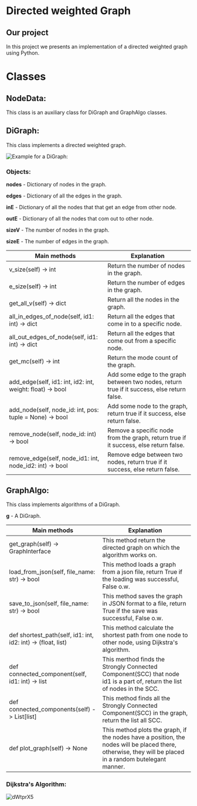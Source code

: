 # Directed weighted Graph

## Our project
In this project we presents an implementation of a directed weighted graph using Python.

# Classes

## NodeData:

This class is an auxiliary class for DiGraph and GraphAlgo classes.

## DiGraph:
This class implements a directed weighted graph.


![Example for a DiGraph:](https://ucarecdn.com/d624d487-da51-42ad-a520-cc3fb8f253bd/)

### Objects:
**nodes** - Dictionary of nodes in the graph.

**edges** - Dictionary of all the edges in the graph.

**inE** - Dictionary of all the nodes that that get an edge from other node.

**outE** - Dictionary of all the nodes that com out to other node.

**sizeV** - The number of nodes in the graph.

**sizeE** - The number of edges in the graph.

| Main methods | Explanation |
|------------  | ------------|
| v_size(self) -> int | Return the number of nodes in the graph. |
| e_size(self) -> int | Return the number of edges in the graph. |
| get_all_v(self) -> dict | Return all the nodes in the graph. |
| all_in_edges_of_node(self, id1: int) -> dict | Return all the edges that come in to a specific node. |
| all_out_edges_of_node(self, id1: int) -> dict | Return all the edges that come out from a specific node. |
| get_mc(self) -> int | Return the mode count of the graph. |
| add_edge(self, id1: int, id2: int, weight: float) -> bool | Add some edge to the graph between two nodes, return true if it success, else return false. |
| add_node(self, node_id: int, pos: tuple = None) -> bool | Add some node to the graph, return true if it success, else return false. |
| remove_node(self, node_id: int) -> bool | Remove a specific node from the graph, return true if it success, else return false. |
| remove_edge(self, node_id1: int, node_id2: int) -> bool | Remove edge between two nodes, return true if it success, else return false. |

## GraphAlgo:
This class implements algorithms of a DiGraph.

**g** - A DiGraph.

| Main methods | Explanation |
|------------  | -------------|
| get_graph(self) -> GraphInterface  | This method return the directed graph on which the algorithm works on.             |
| load_from_json(self, file_name: str) -> bool| This method loads a graph from a json file, return True if the loading was successful, False o.w. |
| save_to_json(self, file_name: str) -> bool | This method saves the graph in JSON format to a file, return True if the save was successful, False o.w. |
| def shortest_path(self, id1: int, id2: int) -> (float, list) | This method calculate the shortest path from one node to other node, using Dijkstra's algorithm. |
| def connected_component(self, id1: int) -> list | This merthod finds the Strongly Connected Component(SCC) that node id1 is a part of, return the list of nodes in the SCC. |
| def connected_components(self) -> List[list] | This method finds all the Strongly Connected Component(SCC) in the graph, return the list all SCC. |
| def plot_graph(self) -> None | This method plots the graph, if the nodes have a position, the nodes will be placed there, otherwise, they will be placed in a random butelegant  manner. |
        

### Dijkstra's Algorithm:

![dWtprX5](https://user-images.githubusercontent.com/73074680/104013765-988bd580-51ba-11eb-9d11-524e8431ece6.gif)

